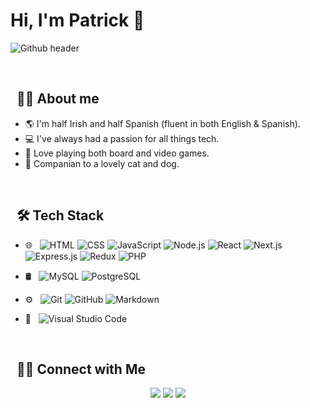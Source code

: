 # Hi, I'm Patrick 👋
![Github header](https://github.com/Patchalv/Patchalv/assets/35778404/48afdc81-024f-453e-bf8b-e5c28d8895bc)

<br>

## &nbsp; 👩‍💻 About me

- 🌎 I'm half Irish and half Spanish (fluent in both English & Spanish).
- 💻 I've always had a passion for all things tech.
- 🎲 Love playing both board and video games.
- 🐾 Companian to a lovely cat and dog.

<br>

## &nbsp; 🛠 Tech Stack
- 🌐 &nbsp;
  ![HTML](https://img.shields.io/badge/HTML5-E34F26?style=for-the-badge&logo=html5&logoColor=white)
  ![CSS](https://img.shields.io/badge/CSS3-1572B6?style=for-the-badge&logo=css3&logoColor=white)
  ![JavaScript](https://img.shields.io/badge/JavaScript-323330?style=for-the-badge&logo=javascript&logoColor=F7DF1E)
  ![Node.js](https://img.shields.io/badge/Node.js-43853D?style=for-the-badge&logo=node.js&logoColor=white)
  ![React](https://img.shields.io/badge/React-20232A?style=for-the-badge&logo=react&logoColor=61DAFB)
  ![Next.js](https://img.shields.io/badge/-Next.js-333333?style=flat&logo=next.js)
  ![Express.js](https://img.shields.io/badge/Express.js-404D59?style=for-the-badge)
  ![Redux](https://img.shields.io/badge/Redux-593D88?style=for-the-badge&logo=redux&logoColor=white)
  ![PHP](https://img.shields.io/badge/PHP-777BB4?style=for-the-badge&logo=php&logoColor=white)
  
- 🛢 &nbsp;
  ![MySQL](https://img.shields.io/badge/MySQL-00000F?style=for-the-badge&logo=mysql&logoColor=white)
  ![PostgreSQL](https://img.shields.io/badge/PostgreSQL-316192?style=for-the-badge&logo=postgresql&logoColor=white)

- ⚙️ &nbsp;
  ![Git](https://img.shields.io/badge/GIT-E44C30?style=for-the-badge&logo=git&logoColor=white)
  ![GitHub](https://img.shields.io/badge/GitHub-100000?style=for-the-badge&logo=github&logoColor=white)
  ![Markdown](https://img.shields.io/badge/Markdown-000000?style=for-the-badge&logo=markdown&logoColor=white)
- 🔧 &nbsp;
  ![Visual Studio Code](https://img.shields.io/badge/Visual_Studio_Code-0078D4?style=for-the-badge&logo=visual%20studio%20code&logoColor=white)

<br>

##  &nbsp; 🤝🏻 Connect with Me

<p align="center">
<a href="https://patrickalvarez.com/"><img src="https://img.shields.io/badge/website-000000?style=for-the-badge&logo=About.me&logoColor=white"/></a>
<a href="https://www.linkedin.com/in/patrickalvarezeades/"><img src="https://img.shields.io/badge/LinkedIn-0077B5?style=for-the-badge&logo=linkedin&logoColor=white"/></a>
<a href="mailto:p.alvarezeades@gmail.com"><img src="https://img.shields.io/badge/Gmail-D14836?style=for-the-badge&logo=gmail&logoColor=white"/></a>

